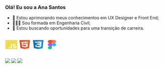### Olá! Eu sou a Ana Santos

- 🌱 Estou aprimorando meus conhecimentos em  UX Designer e Front End;
-  👩🏻‍🎓  Sou formada em Engenharia Civil;
- 🚀  Estou buscando oportunidades para uma transição de carreira.

<div style="display: inline_block"><br>
  <img align="center" alt="Ana-Js" height="30" width="40" src="https://raw.githubusercontent.com/devicons/devicon/master/icons/javascript/javascript-plain.svg">
  <img align="center" alt="Ana-HTML" height="30" width="40" src="https://raw.githubusercontent.com/devicons/devicon/master/icons/html5/html5-original.svg">
  <img align="center" alt="Ana-CSS" height="30" width="40" src="https://raw.githubusercontent.com/devicons/devicon/master/icons/css3/css3-original.svg">
<img align="center" alt="Ana-FIGMA" height="30" width="40" src="https://raw.githubusercontent.com/devicons/devicon/master/icons/figma/figma-original.svg">
 </div>

   ##
 
<div> 
<a href="https://www.linkedin.com/in/ana-karla-santos-794b75158/" target="_blank"><img src="https://img.shields.io/badge/-LinkedIn-%230077B5?style=for-the-badge&logo=linkedin&logoColor=white" target="_blank"></a>
<a href="https://discord.gg/jrKdV3uv" target="_blank"><img src="https://img.shields.io/badge/Discord-7289DA?style=for-the-badge&logo=discord&logoColor=white" target="_blank"></a> 
  <a href = "mailto:anakarlasantos72@gmail.com"><img src="https://img.shields.io/badge/-Gmail-%23333?style=for-the-badge&logo=gmail&logoColor=white" target="_blank"></a>
</div>

